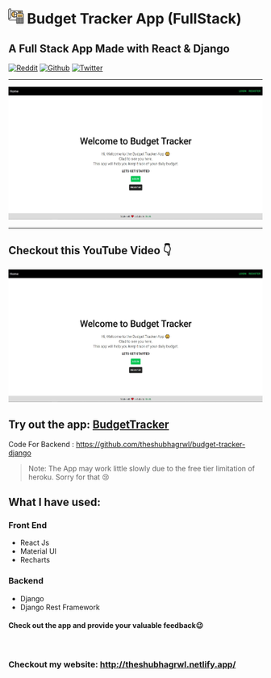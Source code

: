 # <img src='./public/calculations.png' width='30px'> Budget Tracker App (FullStack)

## A Full Stack App Made with React & Django

[![Reddit](https://img.shields.io/reddit/user-karma/combined/theshubhagrwl?style=social)](https://www.reddit.com/user/theshubhagrwl)
[![Github](https://img.shields.io/github/followers/theshubhagrwl?style=social)](https://github.com/theshubhagrwl)
[![Twitter](https://img.shields.io/twitter/follow/theshubhagrwl?label=Follow)](https://twitter.com/theshubhagrwl)

<hr>
<img src='./demo/img.jpg'> 
<hr>

## Checkout this YouTube Video 👇

[![Check This YouTube Video](./demo/img.jpg)](https://www.youtube.com/watch?v=w9lVl3qwkwE)


## Try out the app: [BudgetTracker](https://trackmybudget.netlify.app/)

Code For Backend : https://github.com/theshubhagrwl/budget-tracker-django

> Note: The App may work little slowly due to the free tier limitation of heroku. Sorry for that 😢

## What I have used: 
### Front End
- React Js
- Material UI
- Recharts
  
### Backend
* Django 
* Django Rest Framework

#### Check out the app and provide your valuable feedback😉

<br>

### Checkout my website: http://theshubhagrwl.netlify.app/

